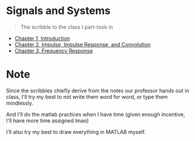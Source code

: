# Signals and Systems
> The scribble to the class I part-took in

- [Chapter 1, Introduction](01-Introduction-ss.md)
- [Chapter 2, Impulse, Impulse Response, and Convolution](02-Impulse.md)
- [Chapter 3, Frequency Response](03-Frequency-response.md)

# Note
Since the scribbles chiefly derive from the notes our professor hands out in class, I'll try my best to not write them word for word, or type them mindlessly.

And I'll do the matlab practices when I have time (given enough incentive, I'll have more time assigned lmao)

I'll also try my best to draw everything in MATLAB myself.